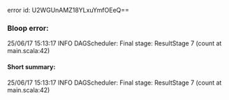 error id: U2WGUnAMZ18YLxuYmfOEeQ==
### Bloop error:

25/06/17 15:13:17 INFO DAGScheduler: Final stage: ResultStage 7 (count at main.scala:42)
#### Short summary: 

25/06/17 15:13:17 INFO DAGScheduler: Final stage: ResultStage 7 (count at main.scala:42)